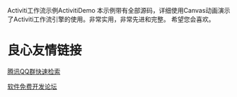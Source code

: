 Activiti工作流示例ActivitiDemo 本示例带有全部源码，详细使用Canvas动画演示了Activiti工作流引擎的使用。非常实用，非常先进和完整。
希望您会喜欢。

 # 良心友情链接

[腾讯QQ群快速检索](http://u.720life.cn/s/8cf73f7c)

[软件免费开发论坛](http://u.720life.cn/s/bbb01dc0)
